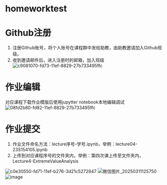 # homeworktest

# Github注册
1. 注册Github账号，将个人账号在课程群中发给助教，由助教邀请加入Github班级。
2. 收到邀请邮件后，进入注册时的邮箱，加入班级
![c9081070-fd73-11ef-8829-27b733495ffc](https://github.com/user-attachments/assets/a5aea6ea-ab4e-45e9-a24b-34ed5c9253f1)

# 作业编辑
对应课程下载作业模版后使用jupytter notebook本地编辑调试
![08fd2b80-fd82-11ef-8829-27b733495ffc](https://github.com/user-attachments/assets/d6d3e8c9-5616-4883-9fca-998d1433ba7f)

# 作业提交
1. 作业文件命名方法：lecture序号-学号.ipynb，举例：lecture04-23S154105.ipynb
2. 上传到对应课程序号的文件夹内，举例：第四次课上传至文件夹内，Lecture4-ExtremeValueAnalysis

![c0e30550-fd71-11ef-b276-3d21c5272847](https://github.com/user-attachments/assets/8507594d-e987-4732-a3b0-fb8762dd06b9)
![微信图片_20250311125750](https://github.com/user-attachments/assets/621e3ebe-3028-4936-a620-734287ed2058)
![image](https://github.com/user-attachments/assets/6687da37-8232-4818-a845-9f60900646eb)

